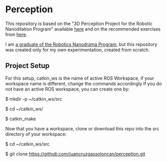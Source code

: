 
# Perception

This repository is based on the "3D Perception Project for the Robotic Nanodilation Program" available [here](https://github.com/udacity/RoboND-Perception-Project.git) and on the recommended exercises from [here](https://github.com/udacity/RoboND-Perception-Exercises.git).

I am [a graduate of the Robotics Nanodrama Program](https://confirm.udacity.com/FVFNTWJL), but this repository was created only for my own experimentation, created from scratch.

## Project Setup

For this setup, catkin_ws is the name of active ROS Workspace, if your workspace name is different, change the commands accordingly If you do not have an active ROS workspace, you can create one by:

$ mkdir -p ~/catkin_ws/src

$ cd ~/catkin_ws/

$ catkin_make

Now that you have a workspace, clone or download this repo into the src directory of your workspace:

$ cd ~/catkin_ws/src

$ git clone https://github.com/juancruzgassoloncan/perception.git
